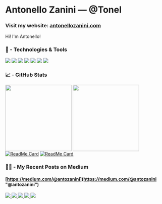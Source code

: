 # Antonello Zanini — @Tonel
### Visit my website: [antonellozanini.com](https://antonellozanini.com/en)
Hi! I'm Antonello!  

### 🔧 - Technologies & Tools
![](https://img.shields.io/badge/Language-Java-informational?style=flat&logo=java&logoColor=white&color=0366d6)
![](https://img.shields.io/badge/Language-Kotlin-informational?style=flat&logo=kotlin&logoColor=white&color=0366d6)
![](https://img.shields.io/badge/Language-JavaScript-informational?style=flat&logo=javascript&logoColor=white&color=0366d6)
![](https://img.shields.io/badge/Language-PHP-informational?style=flat&logo=php&logoColor=white&color=0366d6)
![](https://img.shields.io/badge/Framework-Spring_Boot-informational?style=flat&logo=spring&logoColor=white&color=0366d6)
![](https://img.shields.io/badge/Library-React-informational?style=flat&logo=react&logoColor=white&color=0366d6)
![](https://img.shields.io/badge/Editor-IntelliJ_IDEA-informational?style=flat&logo=intellij-idea&logoColor=white&color=0366d6)

### 📈 - GitHub Stats
<img align="center" height="210" src="https://github-readme-stats.vercel.app/api/top-langs/?username=Tonel&theme=graywhite&hide=css,tsql" /> <img align="center" height="210"  src="https://github-readme-stats.vercel.app/api/?username=Tonel&theme=graywhite" />  
[![ReadMe Card](https://github-readme-stats.vercel.app/api/pin/?username=Tonel&repo=multi-layered-architecture-springboot)](https://github.com/Tonel/multi-layered-architecture-springboot) [![ReadMe Card](https://github-readme-stats.vercel.app/api/pin/?username=Tonel&repo=web-scraping)](https://github.com/Tonel/web-scraping)

### ✍🏻 - My Recent Posts on Medium
#### [https://medium.com/@antozanini](https://medium.com/@antozanini "@antozanini") 
<!-- https://medium.com/better-programming/add-your-recent-published-mediums-article-on-github-readme-9ffaf3ad1606 -->
<a href="https://github-readme-medium-recent-article.vercel.app/medium/@antozanini/0">
  <img src="https://github-readme-medium-recent-article.vercel.app/medium/@antozanini/0"> 
</a>
<a href="https://github-readme-medium-recent-article.vercel.app/medium/@antozanini/1">
  <img src="https://github-readme-medium-recent-article.vercel.app/medium/@antozanini/1"> 
</a>
<a href="https://github-readme-medium-recent-article.vercel.app/medium/@antozanini/2">
  <img src="https://github-readme-medium-recent-article.vercel.app/medium/@antozanini/2"> 
</a>  
<a href="https://github-readme-medium-recent-article.vercel.app/medium/@antozanini/3">
  <img src="https://github-readme-medium-recent-article.vercel.app/medium/@antozanini/3"> 
</a>
<a href="https://github-readme-medium-recent-article.vercel.app/medium/@antozanini/4">
  <img src="https://github-readme-medium-recent-article.vercel.app/medium/@antozanini/4"> 
</a>
